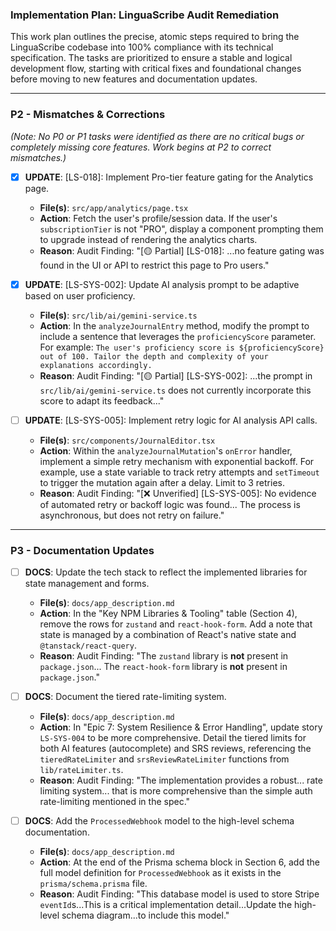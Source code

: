 ### Implementation Plan: LinguaScribe Audit Remediation

This work plan outlines the precise, atomic steps required to bring the LinguaScribe codebase into 100% compliance with its technical specification. The tasks are prioritized to ensure a stable and logical development flow, starting with critical fixes and foundational changes before moving to new features and documentation updates.

---

### **P2 - Mismatches & Corrections**

*(Note: No P0 or P1 tasks were identified as there are no critical bugs or completely missing core features. Work begins at P2 to correct mismatches.)*

- [x] **UPDATE**: [LS-018]: Implement Pro-tier feature gating for the Analytics page.
    - **File(s)**: `src/app/analytics/page.tsx`
    - **Action**: Fetch the user's profile/session data. If the user's `subscriptionTier` is not "PRO", display a component prompting them to upgrade instead of rendering the analytics charts.
    - **Reason**: Audit Finding: "[🟡 Partial] [LS-018]: ...no feature gating was found in the UI or API to restrict this page to Pro users."

- [x] **UPDATE**: [LS-SYS-002]: Update AI analysis prompt to be adaptive based on user proficiency.
    - **File(s)**: `src/lib/ai/gemini-service.ts`
    - **Action**: In the `analyzeJournalEntry` method, modify the prompt to include a sentence that leverages the `proficiencyScore` parameter. For example: `The user's proficiency score is ${proficiencyScore} out of 100. Tailor the depth and complexity of your explanations accordingly.`
    - **Reason**: Audit Finding: "[🟡 Partial] [LS-SYS-002]: ...the prompt in `src/lib/ai/gemini-service.ts` does not currently incorporate this score to adapt its feedback..."

- [ ] **UPDATE**: [LS-SYS-005]: Implement retry logic for AI analysis API calls.
    - **File(s)**: `src/components/JournalEditor.tsx`
    - **Action**: Within the `analyzeJournalMutation`'s `onError` handler, implement a simple retry mechanism with exponential backoff. For example, use a state variable to track retry attempts and `setTimeout` to trigger the mutation again after a delay. Limit to 3 retries.
    - **Reason**: Audit Finding: "[❌ Unverified] [LS-SYS-005]: No evidence of automated retry or backoff logic was found... The process is asynchronous, but does not retry on failure."

---

### **P3 - Documentation Updates**

- [ ] **DOCS**: Update the tech stack to reflect the implemented libraries for state management and forms.
    - **File(s)**: `docs/app_description.md`
    - **Action**: In the "Key NPM Libraries & Tooling" table (Section 4), remove the rows for `zustand` and `react-hook-form`. Add a note that state is managed by a combination of React's native state and `@tanstack/react-query`.
    - **Reason**: Audit Finding: "The `zustand` library is **not** present in `package.json`... The `react-hook-form` library is **not** present in `package.json`."

- [ ] **DOCS**: Document the tiered rate-limiting system.
    - **File(s)**: `docs/app_description.md`
    - **Action**: In "Epic 7: System Resilience & Error Handling", update story `LS-SYS-004` to be more comprehensive. Detail the tiered limits for both AI features (autocomplete) and SRS reviews, referencing the `tieredRateLimiter` and `srsReviewRateLimiter` functions from `lib/rateLimiter.ts`.
    - **Reason**: Audit Finding: "The implementation provides a robust... rate limiting system... that is more comprehensive than the simple auth rate-limiting mentioned in the spec."

- [ ] **DOCS**: Add the `ProcessedWebhook` model to the high-level schema documentation.
    - **File(s)**: `docs/app_description.md`
    - **Action**: At the end of the Prisma schema block in Section 6, add the full model definition for `ProcessedWebhook` as it exists in the `prisma/schema.prisma` file.
    - **Reason**: Audit Finding: "This database model is used to store Stripe `eventId`s...This is a critical implementation detail...Update the high-level schema diagram...to include this model."